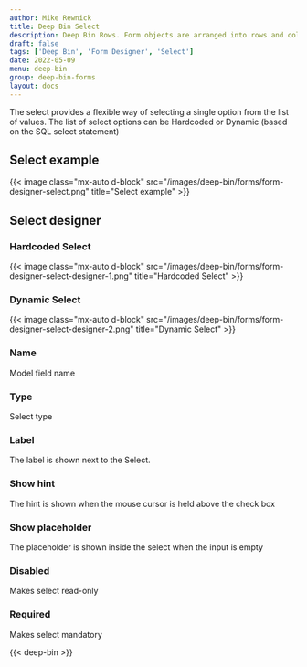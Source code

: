 ```yaml
---
author: Mike Rewnick
title: Deep Bin Select
description: Deep Bin Rows. Form objects are arranged into rows and columns. Every row can have up to 12 columns. Colum width is user-definable.
draft: false
tags: ['Deep Bin', 'Form Designer', 'Select']
date: 2022-05-09
menu: deep-bin
group: deep-bin-forms
layout: docs
---
```


The select provides a flexible way of selecting a single option from the list of values. The list of select options can be Hardcoded or Dynamic (based on the SQL select statement)

## Select example

{{< image class="mx-auto d-block"  src="/images/deep-bin/forms/form-designer-select.png" title="Select example" >}}

## Select designer

### Hardcoded Select

{{< image class="mx-auto d-block"  src="/images/deep-bin/forms/form-designer-select-designer-1.png" title="Hardcoded Select" >}}

### Dynamic Select

{{< image class="mx-auto d-block"  src="/images/deep-bin/forms/form-designer-select-designer-2.png" title="Dynamic Select" >}}

### Name

Model field name

### Type

Select type

### Label

The label is shown next to the Select.

### Show hint

The hint is shown when the mouse cursor is held above the check box

### Show placeholder

The placeholder is shown inside the select when the input is empty

### Disabled

Makes select read-only

### Required

Makes select mandatory

{{< deep-bin >}}
